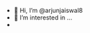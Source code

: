 
- 👋 Hi, I’m @arjunjaiswal8
- 👀 I’m interested in ...
- <script>
 -<script>" <iframe <p>= &lt;p&gt;hello&lt;/p&gt; > 

![icons quot; src= quot;x quot;](https://github.com/user-attachments/assets/67be63fa-5722-4a6a-8280-59617652f9cb)

![icons quot; src= quot;x quot;](http://javascript)











  
